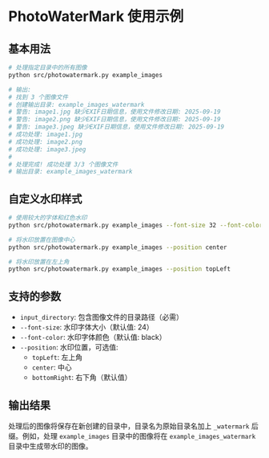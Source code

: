 # PhotoWaterMark 使用示例

## 基本用法

```bash
# 处理指定目录中的所有图像
python src/photowatermark.py example_images

# 输出:
# 找到 3 个图像文件
# 创建输出目录: example_images_watermark
# 警告: image1.jpg 缺少EXIF日期信息，使用文件修改日期: 2025-09-19
# 警告: image2.png 缺少EXIF日期信息，使用文件修改日期: 2025-09-19
# 警告: image3.jpeg 缺少EXIF日期信息，使用文件修改日期: 2025-09-19
# 成功处理: image1.jpg
# 成功处理: image2.png
# 成功处理: image3.jpeg
#
# 处理完成! 成功处理 3/3 个图像文件
# 输出目录: example_images_watermark
```

## 自定义水印样式

```bash
# 使用较大的字体和红色水印
python src/photowatermark.py example_images --font-size 32 --font-color red

# 将水印放置在图像中心
python src/photowatermark.py example_images --position center

# 将水印放置在左上角
python src/photowatermark.py example_images --position topLeft
```

## 支持的参数

- `input_directory`: 包含图像文件的目录路径（必需）
- `--font-size`: 水印字体大小（默认值: 24）
- `--font-color`: 水印字体颜色（默认值: black）
- `--position`: 水印位置，可选值:
  - `topLeft`: 左上角
  - `center`: 中心
  - `bottomRight`: 右下角（默认值）

## 输出结果

处理后的图像将保存在新创建的目录中，目录名为原始目录名加上 `_watermark` 后缀。例如，处理 `example_images` 目录中的图像将在 `example_images_watermark` 目录中生成带水印的图像。